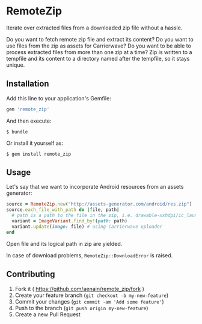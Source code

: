 # RemoteZip

Iterate over extracted files from a downloaded zip file without a hassle.

Do you want to fetch remote zip file and extract its content? Do you want to use files from the zip as assets for Carrierwave? Do you want to be able to process extracted files from more than one zip at a time? Zip is written to a tempfile and its content to a directory named after the tempfile, so it stays unique.

## Installation

Add this line to your application's Gemfile:

```ruby
gem 'remote_zip'
```

And then execute:

    $ bundle

Or install it yourself as:

    $ gem install remote_zip

## Usage

Let's say that we want to incorporate Android resources from an assets generator:

```ruby
source = RemoteZip.new("http://assets-generator.com/android/res.zip")
source.each_file_with_path do |file, path|
  # path is a path to the file in the zip, i.e. drawable-xxhdpi/ic_launcher.png
  variant = ImageVariant.find_by!(path: path)
  variant.update(image: file) # using Carrierwave uploader
end
```

Open file and its logical path in zip are yielded.

In case of download problems, `RemoteZip::DownloadError` is raised. 

## Contributing

1. Fork it ( https://github.com/aenain/remote_zip/fork )
2. Create your feature branch (`git checkout -b my-new-feature`)
3. Commit your changes (`git commit -am 'Add some feature'`)
4. Push to the branch (`git push origin my-new-feature`)
5. Create a new Pull Request
